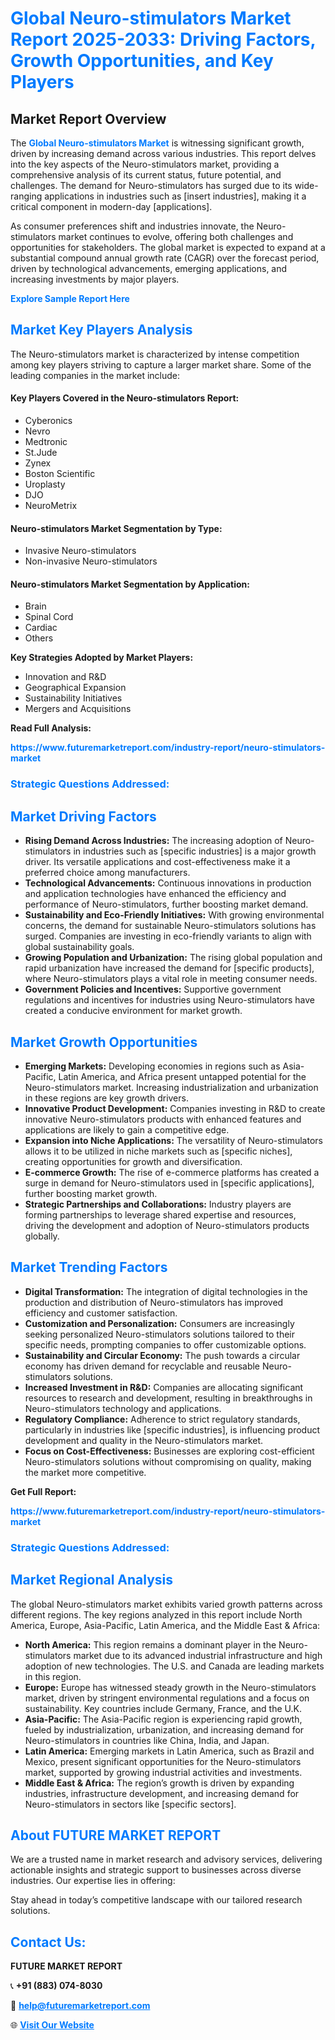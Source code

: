 <h1 style="color: #007BFF;">Global Neuro-stimulators Market Report 2025-2033: Driving Factors, Growth Opportunities, and Key Players</h1>

<section id="overview">
<h2>Market Report Overview</h2>
<p>The <a href="https://www.futuremarketreport.com/industry-report/neuro-stimulators-market" style="color: #007BFF; text-decoration: none;"><strong>Global Neuro-stimulators Market</strong></a> is witnessing significant growth, driven by increasing demand across various industries. This report delves into the key aspects of the Neuro-stimulators market, providing a comprehensive analysis of its current status, future potential, and challenges. The demand for Neuro-stimulators has surged due to its wide-ranging applications in industries such as [insert industries], making it a critical component in modern-day [applications].</p>
<p>As consumer preferences shift and industries innovate, the Neuro-stimulators market continues to evolve, offering both challenges and opportunities for stakeholders. The global market is expected to expand at a substantial compound annual growth rate (CAGR) over the forecast period, driven by technological advancements, emerging applications, and increasing investments by major players.</p>
</section>

<section id="overview">
<p><a href="https://www.futuremarketreport.com/request-sample/reportId=64651" style="color: #007BFF; text-decoration: none;"><strong>Explore Sample Report Here</strong></a></p>
</section>

<section id="key-players">
<h2 style="color: #007BFF;">Market Key Players Analysis</h2>
<p>The Neuro-stimulators market is characterized by intense competition among key players striving to capture a larger market share. Some of the leading companies in the market include:</p>
<h4>Key Players Covered in the Neuro-stimulators Report:</h4>
<ul><li>Cyberonics</li><li>Nevro</li><li>Medtronic</li><li>St.Jude</li><li>Zynex</li><li>Boston Scientific</li><li>Uroplasty</li><li>DJO</li><li>NeuroMetrix</li></ul>
<h4>Neuro-stimulators Market Segmentation by Type:</h4>
<ul><li>Invasive Neuro-stimulators</li><li>Non-invasive Neuro-stimulators</li></ul>

<h4>Neuro-stimulators Market Segmentation by Application:</h4>
<ul><li>Brain</li><li>Spinal Cord</li><li>Cardiac</li><li>Others</li></ul>
<p><strong>Key Strategies Adopted by Market Players:</strong></p>
<ul>
<li>Innovation and R&D</li>
<li>Geographical Expansion</li>
<li>Sustainability Initiatives</li>
<li>Mergers and Acquisitions</li>
</ul>
</section>

<section>
<p><strong>Read Full Analysis: </strong></p><a href="https://www.futuremarketreport.com/industry-report/neuro-stimulators-market" style="color: #007BFF; text-decoration: none;"><strong>https://www.futuremarketreport.com/industry-report/neuro-stimulators-market</strong></a>
<h3 style="color: #007BFF;">Strategic Questions Addressed:</h3>
</section>

<section id="driving-factors">
<h2 style="color: #007BFF;">Market Driving Factors</h2>
<ul>
<li><strong>Rising Demand Across Industries:</strong> The increasing adoption of Neuro-stimulators in industries such as [specific industries] is a major growth driver. Its versatile applications and cost-effectiveness make it a preferred choice among manufacturers.</li>
<li><strong>Technological Advancements:</strong> Continuous innovations in production and application technologies have enhanced the efficiency and performance of Neuro-stimulators, further boosting market demand.</li>
<li><strong>Sustainability and Eco-Friendly Initiatives:</strong> With growing environmental concerns, the demand for sustainable Neuro-stimulators solutions has surged. Companies are investing in eco-friendly variants to align with global sustainability goals.</li>
<li><strong>Growing Population and Urbanization:</strong> The rising global population and rapid urbanization have increased the demand for [specific products], where Neuro-stimulators plays a vital role in meeting consumer needs.</li>
<li><strong>Government Policies and Incentives:</strong> Supportive government regulations and incentives for industries using Neuro-stimulators have created a conducive environment for market growth.</li>
</ul>
</section>

<section id="growth-opportunities">
<h2 style="color: #007BFF;">Market Growth Opportunities</h2>
<ul>
<li><strong>Emerging Markets:</strong> Developing economies in regions such as Asia-Pacific, Latin America, and Africa present untapped potential for the Neuro-stimulators market. Increasing industrialization and urbanization in these regions are key growth drivers.</li>
<li><strong>Innovative Product Development:</strong> Companies investing in R&D to create innovative Neuro-stimulators products with enhanced features and applications are likely to gain a competitive edge.</li>
<li><strong>Expansion into Niche Applications:</strong> The versatility of Neuro-stimulators allows it to be utilized in niche markets such as [specific niches], creating opportunities for growth and diversification.</li>
<li><strong>E-commerce Growth:</strong> The rise of e-commerce platforms has created a surge in demand for Neuro-stimulators used in [specific applications], further boosting market growth.</li>
<li><strong>Strategic Partnerships and Collaborations:</strong> Industry players are forming partnerships to leverage shared expertise and resources, driving the development and adoption of Neuro-stimulators products globally.</li>
</ul>
</section>

<section id="trending-factors">
<h2 style="color: #007BFF;">Market Trending Factors</h2>
<ul>
<li><strong>Digital Transformation:</strong> The integration of digital technologies in the production and distribution of Neuro-stimulators has improved efficiency and customer satisfaction.</li>
<li><strong>Customization and Personalization:</strong> Consumers are increasingly seeking personalized Neuro-stimulators solutions tailored to their specific needs, prompting companies to offer customizable options.</li>
<li><strong>Sustainability and Circular Economy:</strong> The push towards a circular economy has driven demand for recyclable and reusable Neuro-stimulators solutions.</li>
<li><strong>Increased Investment in R&D:</strong> Companies are allocating significant resources to research and development, resulting in breakthroughs in Neuro-stimulators technology and applications.</li>
<li><strong>Regulatory Compliance:</strong> Adherence to strict regulatory standards, particularly in industries like [specific industries], is influencing product development and quality in the Neuro-stimulators market.</li>
<li><strong>Focus on Cost-Effectiveness:</strong> Businesses are exploring cost-efficient Neuro-stimulators solutions without compromising on quality, making the market more competitive.</li>
</ul>
</section>

<section>
<p><strong>Get Full Report: </strong></p><a href="https://www.futuremarketreport.com/industry-report/neuro-stimulators-market" style="color: #007BFF; text-decoration: none;"><strong>https://www.futuremarketreport.com/industry-report/neuro-stimulators-market</strong></a>
<h3 style="color: #007BFF;">Strategic Questions Addressed:</h3>
</section>


<section id="regional-analysis">
<h2 style="color: #007BFF;">Market Regional Analysis</h2>
<p>The global Neuro-stimulators market exhibits varied growth patterns across different regions. The key regions analyzed in this report include North America, Europe, Asia-Pacific, Latin America, and the Middle East & Africa:</p>
<ul>
<li><strong>North America:</strong> This region remains a dominant player in the Neuro-stimulators market due to its advanced industrial infrastructure and high adoption of new technologies. The U.S. and Canada are leading markets in this region.</li>
<li><strong>Europe:</strong> Europe has witnessed steady growth in the Neuro-stimulators market, driven by stringent environmental regulations and a focus on sustainability. Key countries include Germany, France, and the U.K.</li>
<li><strong>Asia-Pacific:</strong> The Asia-Pacific region is experiencing rapid growth, fueled by industrialization, urbanization, and increasing demand for Neuro-stimulators in countries like China, India, and Japan.</li>
<li><strong>Latin America:</strong> Emerging markets in Latin America, such as Brazil and Mexico, present significant opportunities for the Neuro-stimulators market, supported by growing industrial activities and investments.</li>
<li><strong>Middle East & Africa:</strong> The region’s growth is driven by expanding industries, infrastructure development, and increasing demand for Neuro-stimulators in sectors like [specific sectors].</li>
</ul>
</section>

<footer>
<h2 style="color: #007BFF;">About FUTURE MARKET REPORT</h2>
<p>We are a trusted name in market research and advisory services, delivering actionable insights and strategic support to businesses across diverse industries. Our expertise lies in offering:</p>

<p>Stay ahead in today’s competitive landscape with our tailored research solutions.</p>

<h2 style="color: #007BFF;">Contact Us:</h2>
<p><strong>FUTURE MARKET REPORT</strong></p>
<p>📞 <strong>+91 (883) 074-8030</strong></p>
<p>📧 <strong><a href="mailto:help@futuremarketreport.com" style="color: #007BFF;">help@futuremarketreport.com</a></strong></p>
<p>🌐 <strong><a href="https://www.futuremarketreport.com/" style="color: #007BFF;">Visit Our Website</a></strong></p>
</footer>